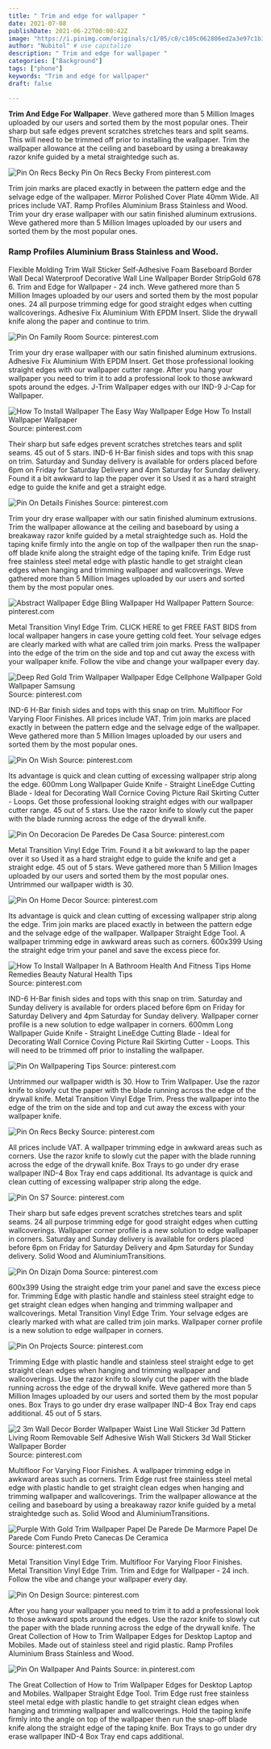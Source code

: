 ```yaml
---
title: " Trim and edge for wallpaper "
date: 2021-07-08
publishDate: 2021-06-22T00:00:42Z
image: "https://i.pinimg.com/originals/c1/05/c0/c105c062806ed2a3e97c1b3c418cdc12.jpg"
author: "Nubitol" # use capitalize
description: " Trim and edge for wallpaper "
categories: ["Background"]
tags: ["phone"]
keywords: "Trim and edge for wallpaper"
draft: false

---
```



**Trim And Edge For Wallpaper**. Weve gathered more than 5 Million Images uploaded by our users and sorted them by the most popular ones. Their sharp but safe edges prevent scratches stretches tears and split seams. This will need to be trimmed off prior to installing the wallpaper. Trim the wallpaper allowance at the ceiling and baseboard by using a breakaway razor knife guided by a metal straightedge such as.

![Pin On Recs Becky](https://i.pinimg.com/originals/32/f9/a1/32f9a19b1555f2b02bce88b7c13f8cc5.jpg "Pin On Recs Becky")
Pin On Recs Becky From pinterest.com


Trim join marks are placed exactly in between the pattern edge and the selvage edge of the wallpaper. Mirror Polished Cover Plate 40mm Wide. All prices include VAT. Ramp Profiles Aluminium Brass Stainless and Wood. Trim your dry erase wallpaper with our satin finished aluminum extrusions. Weve gathered more than 5 Million Images uploaded by our users and sorted them by the most popular ones.

### Ramp Profiles Aluminium Brass Stainless and Wood.

Flexible Molding Trim Wall Sticker Self-Adhesive Foam Baseboard Border Wall Decal Waterproof Decorative Wall Line Wallpaper Border StripGold 678 6. Trim and Edge for Wallpaper - 24 inch. Weve gathered more than 5 Million Images uploaded by our users and sorted them by the most popular ones. 24 all purpose trimming edge for good straight edges when cutting wallcoverings. Adhesive Fix Aluminium With EPDM Insert. Slide the drywall knife along the paper and continue to trim.


![Pin On Family Room](https://i.pinimg.com/originals/03/fc/ff/03fcff34e1c2ed702842fa314e9bd06b.gif "Pin On Family Room")
Source: pinterest.com

Trim your dry erase wallpaper with our satin finished aluminum extrusions. Adhesive Fix Aluminium With EPDM Insert. Get those professional looking straight edges with our wallpaper cutter range. After you hang your wallpaper you need to trim it to add a professional look to those awkward spots around the edges. J-Trim Wallpaper edges with our IND-9 J-Cap for Wallpaper.

![How To Install Wallpaper The Easy Way Wallpaper Edge How To Install Wallpaper Wallpaper](https://i.pinimg.com/originals/12/b1/d1/12b1d11d3c00867dfe8048e1a9e7a052.jpg "How To Install Wallpaper The Easy Way Wallpaper Edge How To Install Wallpaper Wallpaper")
Source: pinterest.com

Their sharp but safe edges prevent scratches stretches tears and split seams. 45 out of 5 stars. IND-6 H-Bar finish sides and tops with this snap on trim. Saturday and Sunday delivery is available for orders placed before 6pm on Friday for Saturday Delivery and 4pm Saturday for Sunday delivery. Found it a bit awkward to lap the paper over it so Used it as a hard straight edge to guide the knife and get a straight edge.

![Pin On Details Finishes](https://i.pinimg.com/564x/05/84/b6/0584b60fe7b52a4505046b7b3b3721f7.jpg "Pin On Details Finishes")
Source: pinterest.com

Trim your dry erase wallpaper with our satin finished aluminum extrusions. Trim the wallpaper allowance at the ceiling and baseboard by using a breakaway razor knife guided by a metal straightedge such as. Hold the taping knife firmly into the angle on top of the wallpaper then run the snap-off blade knife along the straight edge of the taping knife. Trim Edge rust free stainless steel metal edge with plastic handle to get straight clean edges when hanging and trimming wallpaper and wallcoverings. Weve gathered more than 5 Million Images uploaded by our users and sorted them by the most popular ones.

![Abstract Wallpaper Edge Bling Wallpaper Hd Wallpaper Pattern](https://i.pinimg.com/originals/14/31/89/1431892f2c9f2a0ea857b0bab4bce626.jpg "Abstract Wallpaper Edge Bling Wallpaper Hd Wallpaper Pattern")
Source: pinterest.com

Metal Transition Vinyl Edge Trim. CLICK HERE to get FREE FAST BIDS from local wallpaper hangers in case youre getting cold feet. Your selvage edges are clearly marked with what are called trim join marks. Press the wallpaper into the edge of the trim on the side and top and cut away the excess with your wallpaper knife. Follow the vibe and change your wallpaper every day.

![Deep Red Gold Trim Wallpaper Wallpaper Edge Cellphone Wallpaper Gold Wallpaper Samsung](https://i.pinimg.com/originals/4f/7e/14/4f7e14857c5a277a3ff5274545b56d2f.jpg "Deep Red Gold Trim Wallpaper Wallpaper Edge Cellphone Wallpaper Gold Wallpaper Samsung")
Source: pinterest.com

IND-6 H-Bar finish sides and tops with this snap on trim. Multifloor For Varying Floor Finishes. All prices include VAT. Trim join marks are placed exactly in between the pattern edge and the selvage edge of the wallpaper. Weve gathered more than 5 Million Images uploaded by our users and sorted them by the most popular ones.

![Pin On Wish](https://i.pinimg.com/736x/53/09/2e/53092e820c2e4b798003e89da5921c41.jpg "Pin On Wish")
Source: pinterest.com

Its advantage is quick and clean cutting of excessing wallpaper strip along the edge. 600mm Long Wallpaper Guide Knife - Straight LineEdge Cutting Blade - Ideal for Decorating Wall Cornice Coving Picture Rail Skirting Cutter - Loops. Get those professional looking straight edges with our wallpaper cutter range. 45 out of 5 stars. Use the razor knife to slowly cut the paper with the blade running across the edge of the drywall knife.

![Pin On Decoracion De Paredes De Casa](https://i.pinimg.com/736x/f5/cd/d9/f5cdd9bc87e004a9de27f272287c42a6.jpg "Pin On Decoracion De Paredes De Casa")
Source: pinterest.com

Metal Transition Vinyl Edge Trim. Found it a bit awkward to lap the paper over it so Used it as a hard straight edge to guide the knife and get a straight edge. 45 out of 5 stars. Weve gathered more than 5 Million Images uploaded by our users and sorted them by the most popular ones. Untrimmed our wallpaper width is 30.

![Pin On Home Decor](https://i.pinimg.com/originals/17/3f/ff/173fff264b40e3b191b799c1ecbdcdf1.jpg "Pin On Home Decor")
Source: pinterest.com

Its advantage is quick and clean cutting of excessing wallpaper strip along the edge. Trim join marks are placed exactly in between the pattern edge and the selvage edge of the wallpaper. Wallpaper Straight Edge Tool. A wallpaper trimming edge in awkward areas such as corners. 600x399 Using the straight edge trim your panel and save the excess piece for.

![How To Install Wallpaper In A Bathroom Health And Fitness Tips Home Remedies Beauty Natural Health Tips](https://i.pinimg.com/originals/d7/c8/92/d7c8926179770d1f17be4b6386f42eda.jpg "How To Install Wallpaper In A Bathroom Health And Fitness Tips Home Remedies Beauty Natural Health Tips")
Source: pinterest.com

IND-6 H-Bar finish sides and tops with this snap on trim. Saturday and Sunday delivery is available for orders placed before 6pm on Friday for Saturday Delivery and 4pm Saturday for Sunday delivery. Wallpaper corner profile is a new solution to edge wallpaper in corners. 600mm Long Wallpaper Guide Knife - Straight LineEdge Cutting Blade - Ideal for Decorating Wall Cornice Coving Picture Rail Skirting Cutter - Loops. This will need to be trimmed off prior to installing the wallpaper.

![Pin On Wallpapering Tips](https://i.pinimg.com/originals/44/36/35/443635e2212fffa37a583d30198953f4.jpg "Pin On Wallpapering Tips")
Source: pinterest.com

Untrimmed our wallpaper width is 30. How to Trim Wallpaper. Use the razor knife to slowly cut the paper with the blade running across the edge of the drywall knife. Metal Transition Vinyl Edge Trim. Press the wallpaper into the edge of the trim on the side and top and cut away the excess with your wallpaper knife.

![Pin On Recs Becky](https://i.pinimg.com/originals/32/f9/a1/32f9a19b1555f2b02bce88b7c13f8cc5.jpg "Pin On Recs Becky")
Source: pinterest.com

All prices include VAT. A wallpaper trimming edge in awkward areas such as corners. Use the razor knife to slowly cut the paper with the blade running across the edge of the drywall knife. Box Trays to go under dry erase wallpaper IND-4 Box Tray end caps additional. Its advantage is quick and clean cutting of excessing wallpaper strip along the edge.

![Pin On S7](https://i.pinimg.com/originals/71/97/f8/7197f849d48b116cf57f64dcdeddbad7.jpg "Pin On S7")
Source: pinterest.com

Their sharp but safe edges prevent scratches stretches tears and split seams. 24 all purpose trimming edge for good straight edges when cutting wallcoverings. Wallpaper corner profile is a new solution to edge wallpaper in corners. Saturday and Sunday delivery is available for orders placed before 6pm on Friday for Saturday Delivery and 4pm Saturday for Sunday delivery. Solid Wood and AluminiumTransitions.

![Pin On Dizajn Doma](https://i.pinimg.com/originals/74/97/be/7497be04efa74b079c405d0a91a84315.jpg "Pin On Dizajn Doma")
Source: pinterest.com

600x399 Using the straight edge trim your panel and save the excess piece for. Trimming Edge with plastic handle and stainless steel straight edge to get straight clean edges when hanging and trimming wallpaper and wallcoverings. Metal Transition Vinyl Edge Trim. Your selvage edges are clearly marked with what are called trim join marks. Wallpaper corner profile is a new solution to edge wallpaper in corners.

![Pin On Projects](https://i.pinimg.com/originals/58/b5/af/58b5afd2d1ceae6c0a7ec9c30c5b2e3f.jpg "Pin On Projects")
Source: pinterest.com

Trimming Edge with plastic handle and stainless steel straight edge to get straight clean edges when hanging and trimming wallpaper and wallcoverings. Use the razor knife to slowly cut the paper with the blade running across the edge of the drywall knife. Weve gathered more than 5 Million Images uploaded by our users and sorted them by the most popular ones. Box Trays to go under dry erase wallpaper IND-4 Box Tray end caps additional. 45 out of 5 stars.

![2 3m Wall Decor Border Wallpaper Waist Line Wall Sticker 3d Pattern Living Room Removable Self Adhesive Wish Wall Stickers 3d Wall Sticker Wallpaper Border](https://i.pinimg.com/736x/79/ee/db/79eedbbbc96d5c970b4c324b91afaa60.jpg "2 3m Wall Decor Border Wallpaper Waist Line Wall Sticker 3d Pattern Living Room Removable Self Adhesive Wish Wall Stickers 3d Wall Sticker Wallpaper Border")
Source: pinterest.com

Multifloor For Varying Floor Finishes. A wallpaper trimming edge in awkward areas such as corners. Trim Edge rust free stainless steel metal edge with plastic handle to get straight clean edges when hanging and trimming wallpaper and wallcoverings. Trim the wallpaper allowance at the ceiling and baseboard by using a breakaway razor knife guided by a metal straightedge such as. Solid Wood and AluminiumTransitions.

![Purple With Gold Trim Wallpaper Papel De Parede De Marmore Papel De Parede Com Fundo Preto Canecas De Ceramica](https://i.pinimg.com/originals/3e/58/e8/3e58e88837425df7572db647f174774c.jpg "Purple With Gold Trim Wallpaper Papel De Parede De Marmore Papel De Parede Com Fundo Preto Canecas De Ceramica")
Source: pinterest.com

Metal Transition Vinyl Edge Trim. Multifloor For Varying Floor Finishes. Metal Transition Vinyl Edge Trim. Trim and Edge for Wallpaper - 24 inch. Follow the vibe and change your wallpaper every day.

![Pin On Design](https://i.pinimg.com/originals/3a/5d/a1/3a5da1f30090d0dadb5ef2de8e1315af.png "Pin On Design")
Source: pinterest.com

After you hang your wallpaper you need to trim it to add a professional look to those awkward spots around the edges. Use the razor knife to slowly cut the paper with the blade running across the edge of the drywall knife. The Great Collection of How to Trim Wallpaper Edges for Desktop Laptop and Mobiles. Made out of stainless steel and rigid plastic. Ramp Profiles Aluminium Brass Stainless and Wood.

![Pin On Wallpaper And Paints](https://i.pinimg.com/originals/c1/05/c0/c105c062806ed2a3e97c1b3c418cdc12.jpg "Pin On Wallpaper And Paints")
Source: in.pinterest.com

The Great Collection of How to Trim Wallpaper Edges for Desktop Laptop and Mobiles. Wallpaper Straight Edge Tool. Trim Edge rust free stainless steel metal edge with plastic handle to get straight clean edges when hanging and trimming wallpaper and wallcoverings. Hold the taping knife firmly into the angle on top of the wallpaper then run the snap-off blade knife along the straight edge of the taping knife. Box Trays to go under dry erase wallpaper IND-4 Box Tray end caps additional.

